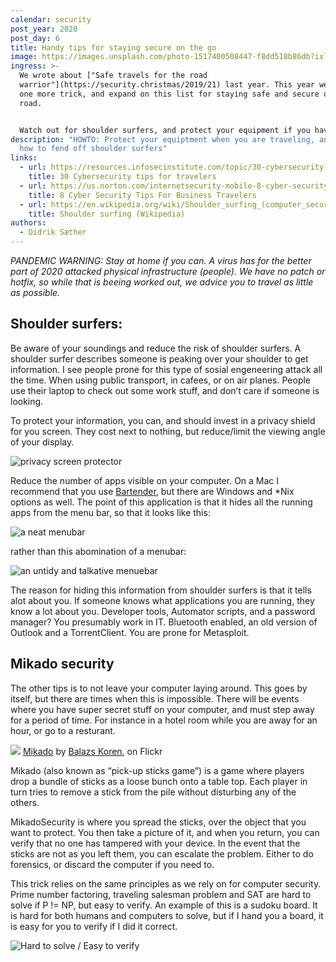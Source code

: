 ```yaml
---
calendar: security
post_year: 2020
post_day: 6
title: Handy tips for staying secure on the go
image: https://images.unsplash.com/photo-1517400508447-f8dd518b86db?ixlib=rb-1.2.1&ixid=eyJhcHBfaWQiOjEyMDd9&auto=format&fit=crop&w=1500&q=80
ingress: >-
  We wrote about ["Safe travels for the road
  warrior"](https://security.christmas/2019/21) last year. This year we offer
  one more trick, and expand on this list for staying safe and secure on the
  road.


  Watch out for shoulder surfers, and protect your equipment if you have to leave it in ie. your hotel room.
description: "HOWTO: Protect your equiptment when you are traveling, and learn
  how to fend off shoulder surfers"
links:
  - url: https://resources.infosecinstitute.com/topic/30-cybersecurity-tips-for-travelers/
    title: 30 Cybersecurity tips for travelers
  - url: https://us.norton.com/internetsecurity-mobile-8-cyber-security-tips-for-business-travelers.html
    title: 8 Cyber Security Tips For Business Travelers
  - url: https://en.wikipedia.org/wiki/Shoulder_surfing_(computer_security)
    title: Shoulder surfing (Wikipedia)
authors:
  - Didrik Sæther
---
```

*PANDEMIC WARNING: Stay at home if you can. A virus has for the better part of 2020 attacked physical infrastructure (people). We have no patch or hotfix, so while that is beeing worked out, we advice you to travel as little as possible.* 

## Shoulder surfers:

Be aware of your soundings and reduce the risk of shoulder surfers. A shoulder surfer describes someone is peaking over your shoulder to get information. I see people prone for this type of sosial engeneering attack all the time. When using public transport, in cafees, or on air planes. People use their laptop to check out some work stuff, and don’t care if someone is looking.

To protect your information, you can, and should invest in a privacy shield for you screen. They cost next to nothing, but reduce/limit the viewing angle of your display.

![privacy screen protector](https://cdn57.androidauthority.net/wp-content/uploads/2019/04/privacy-screen-protector-angle-2.jpg)

Reduce the number of apps visible on your computer. On a Mac I recommend that you use [Bartender](https://www.macbartender.com/), but there are Windows and *Nix options as well. The point of this application is that it hides all the running apps from the menu bar, so that it looks like this: 

![a neat menubar](https://i.imgur.com/QsbNjHu.png)

rather than this abomination of a menubar: 

![an untidy and talkative menuebar](https://eshop.macsales.com/blog/wp-content/uploads/2019/05/1password1280.jpg)

The reason for hiding this information from shoulder surfers is that it tells alot about you. If someone knows what applications you are running, they know a lot about you. Developer tools, Automator scripts, and a password manager? You presumably work in IT. Bluetooth enabled, an old version of Outlook and a TorrentClient. You are prone for Metasploit. 

## Mikado security

The other tips is to not leave your computer laying around. This goes by itself, but there are times when this is impossible. There will be events where you have super secret stuff on your computer, and must step away for a period of time. For instance in a hotel room while you are away for an hour, or go to a resturant.

![](https://live.staticflickr.com/5475/9350249910_6aeb4b5d85_h.jpg)
[Mikado](https://flic.kr/p/ffftxm) by [Balazs Koren](https://www.flickr.com/photos/kobakpontorg/), on Flickr

Mikado (also known as “pick-up sticks game”) is a game where players drop a bundle of sticks as a loose bunch onto a table top. Each player in turn tries to remove a stick from the pile without disturbing any of the others.

MikadoSecurity is where you spread the sticks, over the object that you want to protect. You then take a picture of it, and when you return, you can verify that no one has tampered with your device. 
In the event that the sticks are not as you left them, you can escalate the problem. Either to do forensics, or discard the computer if you need to.

This trick relies on the same principles as we rely on for computer security. Prime number factoring, traveling salesman problem and SAT are hard to solve if P != NP, but easy to verify. 
An example of this is a sudoku board. It is hard for both humans and computers to solve, but if I hand you a board, it is easy for you to verify if I did it correct. 

![](https://i.imgur.com/fibOzob.png "Hard to solve / Easy to verify")